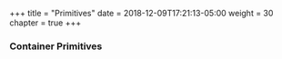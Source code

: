 +++
title = "Primitives"
date = 2018-12-09T17:21:13-05:00
weight = 30
chapter = true
+++

### Container Primitives

